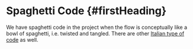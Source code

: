 # Spaghetti Code {#firstHeading}

We have spaghetti code in the project when the flow is conceptually like a bowl of spaghetti, i.e. twisted and tangled. There are other [Italian type of code](https://en.wikipedia.org/wiki/Spaghetti_code) as well.





